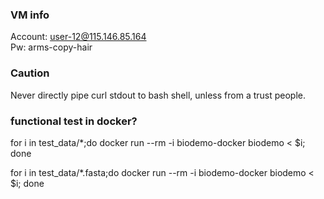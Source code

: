 ### VM info
Account: user-12@115.146.85.164  
Pw: arms-copy-hair

### Caution
Never directly pipe curl stdout to bash shell, unless from a trust people.

### functional test in docker?
for i in test_data/*;do docker run --rm -i biodemo-docker biodemo < $i; done

for i in test_data/*.fasta;do docker run --rm -i biodemo-docker biodemo < $i; done
